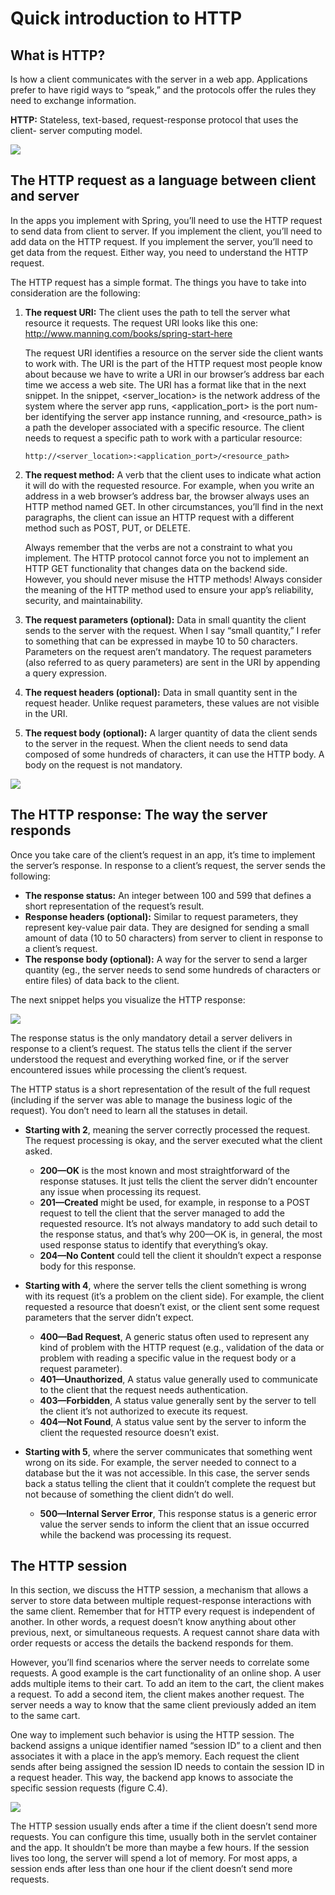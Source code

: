 # Quick introduction to HTTP

## What is HTTP?

Is how a client communicates with the server in a web app. Applications prefer to have rigid ways to “speak,” and the protocols offer the rules they need to exchange information.

**HTTP:** Stateless, text-based, request-response protocol that uses the client- server computing model.

![](/images/httpDefinition.png)

## The HTTP request as a language between client and server

In the apps you implement with Spring, you’ll need to use the HTTP request to send data from client to server. If you implement the client, you’ll need to add data on the HTTP request. If you implement the server, you’ll need to get data from the request. Either way, you need to understand the HTTP request.

The HTTP request has a simple format. The things you have to take into consideration are the following:

1. **The request URI:** The client uses the path to tell the server what resource it requests. The request URI looks like this one: http://www.manning.com/books/spring-start-here

    The request URI identifies a resource on the server side the client wants to work with. The URI is the part of the HTTP request most people know about because we have to write a URI in our browser’s address bar each time we access a web site. The URI has a format like that in the next snippet. In the snippet, \<server_location> is the network address of the system where the server app runs, \<application_port> is the port num- ber identifying the server app instance running, and \<resource_path> is a path the developer associated with a specific resource. The client needs to request a specific path to work with a particular resource:

    ```http://<server_location>:<application_port>/<resource_path>```

2. **The request method:** A verb that the client uses to indicate what action it will do with the requested resource. For example, when you write an address in a web browser’s address bar, the browser always uses an HTTP method named GET. In other circumstances, you’ll find in the next paragraphs, the client can issue an HTTP request with a different method such as POST, PUT, or DELETE.

    Always remember that the verbs are not a constraint to what you implement. The HTTP protocol cannot force you not to implement an HTTP GET functionality that changes data on the backend side. However, you should never misuse the HTTP methods! Always consider the meaning of the HTTP method used to ensure your app’s reliability, security, and maintainability.

3. **The request parameters (optional):** Data in small quantity the client sends to the server with the request. When I say “small quantity,” I refer to something that can be expressed in maybe 10 to 50 characters. Parameters on the request aren’t mandatory. The request parameters (also referred to as query parameters) are sent in the URI by appending a query expression.
4. **The request headers (optional):** Data in small quantity sent in the request header. Unlike request parameters, these values are not visible in the URI.
5. **The request body (optional):** A larger quantity of data the client sends to the server in the request. When the client needs to send data composed of some hundreds of characters, it can use the HTTP body. A body on the request is not mandatory.

![](/images/httpRequestPieces.png)

## The HTTP response: The way the server responds

Once you take care of the client’s request in an app, it’s time to implement the server’s response. In response to a client’s request, the server sends the following:

- **The response status:** An integer between 100 and 599 that defines a short representation of the request’s result.
- **Response headers (optional):** Similar to request parameters, they represent key-value pair data. They are designed for sending a small amount of data (10 to 50 characters) from server to client in response to a client’s request.
- **The response body (optional):** A way for the server to send a larger quantity (eg., the server needs to send some hundreds of characters or entire files) of data back to the client.

The next snippet helps you visualize the HTTP response:

![](/images/httpResponsePieces.png)

The response status is the only mandatory detail a server delivers in response to a client’s request. The status tells the client if the server understood the request and everything worked fine, or if the server encountered issues while processing the client’s request.

The HTTP status is a short representation of the result of the full request (including if the server was able to manage the business logic of the request). You don’t need to learn all the statuses in detail.

- **Starting with 2**, meaning the server correctly processed the request. The request processing is okay, and the server executed what the client asked.

  - **200—OK** is the most known and most straightforward of the response statuses. It just tells the client the server didn’t encounter any issue when processing its request.
  - **201—Created** might be used, for example, in response to a POST request to tell the client that the server managed to add the requested resource. It’s not always mandatory to add such detail to the response status, and that’s why 200—OK is, in general, the most used response status to identify that everything’s okay.
  - **204—No Content** could tell the client it shouldn’t expect a response body for this response.

- **Starting with 4**, where the server tells the client something is wrong with its request (it’s a problem on the client side). For example, the client requested a resource that doesn’t exist, or the client sent some request parameters that the server didn’t expect.

  - **400—Bad Request**, A generic status often used to represent any kind of problem with the HTTP request (e.g., validation of the data or problem with reading a specific value in the request body or a request parameter).
  - **401—Unauthorized**, A status value generally used to communicate to the client that the request needs authentication.
  - **403—Forbidden**, A status value generally sent by the server to tell the client it’s not authorized to execute its request.
  - **404—Not Found**, A status value sent by the server to inform the client the requested resource doesn’t exist.

- **Starting with 5**, where the server communicates that something went wrong on its side. For example, the server needed to connect to a database but the it was not accessible. In this case, the server sends back a status telling the client that it couldn’t complete the request but not because of something the client didn’t do well.

  - **500—Internal Server Error**, This response status is a generic error value the server sends to inform the client that an issue occurred while the backend was processing its request.

## The HTTP session

In this section, we discuss the HTTP session, a mechanism that allows a server to store data between multiple request-response interactions with the same client. Remember that for HTTP every request is independent of another. In other words, a request doesn’t know anything about other previous, next, or simultaneous requests. A request cannot share data with order requests or access the details the backend responds for them.

However, you’ll find scenarios where the server needs to correlate some requests. A good example is the cart functionality of an online shop. A user adds multiple items to their cart. To add an item to the cart, the client makes a request. To add a second item, the client makes another request. The server needs a way to know that the same client previously added an item to the same cart.

One way to implement such behavior is using the HTTP session. The backend assigns a unique identifier named “session ID” to a client and then associates it with a place in the app’s memory. Each request the client sends after being assigned the session ID needs to contain the session ID in a request header. This way, the backend app knows to associate the specific session requests (figure C.4).

![](/images/httpSessionMechanism.png)

The HTTP session usually ends after a time if the client doesn’t send more requests. You can configure this time, usually both in the servlet container and the app. It shouldn’t be more than maybe a few hours. If the session lives too long, the server will spend a lot of memory. For most apps, a session ends after less than one hour if the client doesn’t send more requests.
